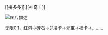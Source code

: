 [[拼多多]],[[神奇！]]

<img src="https://202-101-222-13.pd1.cjjd19.com:30443/download-cdn.cjjd19.com/123-475/fffa033c/1812771404-0/fffa033cf1ca410c1b11162540f1f5db/c-m48?v=5&t=1722237426&s=17222374268ae35589936e4f26a2f302ac95a63f7e&r=6X77GW&bzc=1&bzs=1812771404&filename=IMG_20240728_151620.jpg&x-mf-biz-cid=20cf4407-c844-4ee6-b879-6d6129c4eed5-c4937c&auto_redirect=0&cache_type=1&xmfcid=e2a4dbe4-372d-48ec-9187-c6658b01ba5c-0-9eed82220" alt="图片描述" />

无限0.1，红包→砖石→兑换卡→元宝→福卡→.........